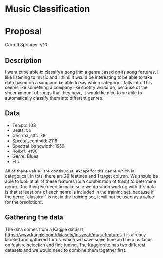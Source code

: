 # Music Classification

# Proposal
Garrett Springer
7/10

## Description
I want to be able to classify a song into a genre based on its song features. I like listening to music and I think it would be interesting to be able to take data based on a song and be able to say which category it falls into. This seems like something a company like spotify would do, because of the sheer amount of songs that they have, it would be nice to be able to automatically classify them into different genres. 

## Data
- Tempo: 103
- Beats: 50
- Chorma_stft: .38
- Spectal_centroid: 2116
- Spectral_bandwidth: 1956
- Rolloff: 4196
- Genre: Blues
- Etc.

All of these values are continuous, except for the genre which is categorical. In total there are 29 features and 1 target column. We should be able to look at all of these features (or a combination of them) to determine genre. One thing we need to make sure we do when working with this data is that at least one of each genre is included in the training set, because if the genre “classical” is not in the training set, it will not be used as a value for the predictions. 

## Gathering the data
The data comes from a Kaggle dataset https://www.kaggle.com/datasets/insiyeah/musicfeatures  It is already labeled and gathered for us, which will save some time and help us focus on feature selection and fine tuning. The Kaggle site has two different datasets and we would need to combine them together first.
